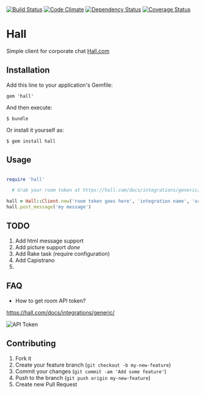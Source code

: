 [![Build Status](https://travis-ci.org/roundscope/hall.png?branch=master)](https://travis-ci.org/roundscope/hall) [![Code Climate](https://codeclimate.com/github/roundscope/hall.png)](https://codeclimate.com/github/roundscope/hall) [![Dependency Status](https://gemnasium.com/roundscope/hall.png)](https://gemnasium.com/roundscope/hall) [![Coverage Status](https://coveralls.io/repos/roundscope/hall/badge.png?branch=master)](https://coveralls.io/r/roundscope/hall?branch=master)
# Hall

Simple client for corporate chat [Hall.com](https://hall.com)

## Installation

Add this line to your application's Gemfile:

    gem 'hall'

And then execute:

    $ bundle

Or install it yourself as:

    $ gem install hall

## Usage

```ruby

require 'hall'

  # Grab your room token at https://hall.com/docs/integrations/generic/

hall = Hall::Client.new('room token goes here', 'integration name', 'url to the picture')
hall.post_message('my message')

```

## TODO

1. Add html message support
2. Add picture support *done*
3. Add Rake task (require configuration)
4. Add Capistrano
5. 

## FAQ

- How to get room API token?

https://hall.com/docs/integrations/generic/

![API Token](http://take.ms/Kl1Bp)

## Contributing

1. Fork it
2. Create your feature branch (`git checkout -b my-new-feature`)
3. Commit your changes (`git commit -am 'Add some feature'`)
4. Push to the branch (`git push origin my-new-feature`)
5. Create new Pull Request
